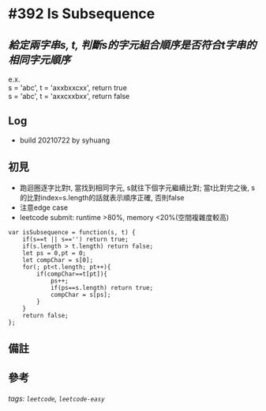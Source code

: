 # \#392 Is Subsequence
## *給定兩字串s, t, 判斷s的字元組合順序是否符合t字串的相同字元順序*

e.x.<br>
s = 'abc', t = 'axxbxxcxx', return true<br>
s = 'abc', t = 'axxcxxbxx', return false


## Log
 - build 20210722 by syhuang

## 初見
 - 跑迴圈逐字比對t, 當找到相同字元, s就往下個字元繼續比對; 當t比對完之後, s的比對index=s.length的話就表示順序正確, 否則false
 - 注意edge case
 - leetcode submit: runtime >80%, memory <20%(空間複雜度較高)
```javascript=
var isSubsequence = function(s, t) {
    if(s==t || s=='') return true;
    if(s.length > t.length) return false;
    let ps = 0,pt = 0;
    let compChar = s[0];
    for(; pt<t.length; pt++){
        if(compChar==t[pt]){
            ps++;
            if(ps==s.length) return true;
            compChar = s[ps];
        }
    }
    return false;
};
```
## 備註
## 參考
###### tags: `leetcode`, `leetcode-easy`